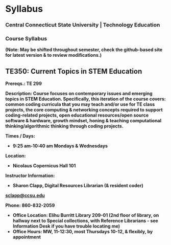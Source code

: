 # Syllabus



### **Central Connecticut State University \| Technology Education**

### **Course Syllabus** 

**\(Note: May be shifted throughout semester, check the github-based site for latest version & to review modifications.\)**

## **TE350: Current Topics in STEM Education**

**Prereqs.: TE 299**  


**Description: Course focuses on contemporary issues and emerging topics in STEM Education. Specifically, this iteration of the course covers: common coding curricula that you may teach and/or use for TE class projects, the core computing & networking concepts required to support coding-related projects, open educational resources/open source software & hardware, growth mindset, honing & teaching computational thinking/algorithmic thinking through coding projects.**   


**Times / Days:** 

* **9:25 am-10:40 am Mondays & Wednesdays**

**Location:**

* **Nicolaus Copernicus Hall 101**

**Instructor Information:**

* **Sharon Clapp, Digital Resources Librarian \(& resident coder\)**

[**sclapp@ccsu.edu**](mailto:sclapp@ccsu.edu)

**Phone: 860-832-2059**

* **Office Location: Elihu Burritt Library 209-01 \(2nd floor of library, on hallway next to Special collections, with Reference Librarians - see Information Desk if you have trouble locating me\)**
* **Office Hours: MW, 11-12:30, most Thursdays 10-12, & flexibly, by appointment**

